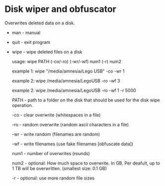 # Disk wiper and obfuscator 
Overwrites deleted data on a disk.            


* man  - manual

* quit - exit program

* wipe - wipe deleted files on a disk

  usage:     wipe PATH (-co/-ro) (-wr/-wf) num1 (-r) num2
  
  
  example 1: wipe "/media/amnesia/Lego USB" -co -wr 1
  
  example 2: wipe /media/amnesia/LegoUSB -ro -wf 3
  
  example 2: wipe /media/amnesia/LegoUSB -ro -wf 1 -r 5000
  
  
  PATH    - path to a folder on the disk that should be used for the disk wipe operation.
    
  -co       - clear overwrite (whitespaces in a file)
    
  -ro       - random overwrite (random ascii characters in a file)
    
  -wr       - write random (filenames are random)
    
  -wf       - write filenames (use fake filenames [obfuscate data])
    
  num1    - number of overwrites (rounds)
    
  num2    - optional: How much space to overwrite. In GB. Per deafult, up to 1 TB will be overwritten. (smallest size: 0.1 GB)
    
  -r        - optional: use more random file sizes
